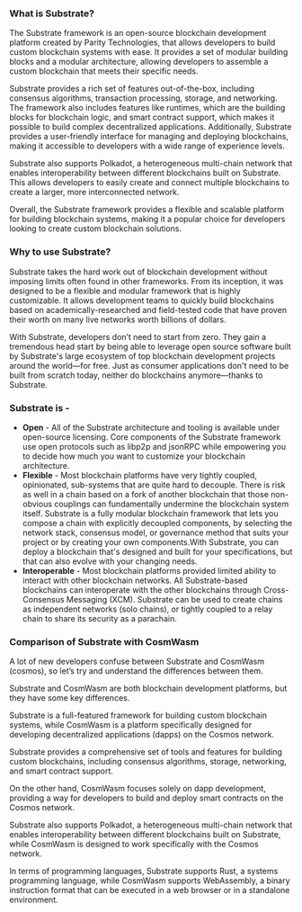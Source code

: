 ### What is Substrate?

The Substrate framework is an open-source blockchain development platform created by Parity Technologies, that allows developers to build custom blockchain systems with ease. It provides a set of modular building blocks and a modular architecture, allowing developers to assemble a custom blockchain that meets their specific needs.

Substrate provides a rich set of features out-of-the-box, including consensus algorithms, transaction processing, storage, and networking. The framework also includes features like runtimes, which are the building blocks for blockchain logic, and smart contract support, which makes it possible to build complex decentralized applications. Additionally, Substrate provides a user-friendly interface for managing and deploying blockchains, making it accessible to developers with a wide range of experience levels.

Substrate also supports Polkadot, a heterogeneous multi-chain network that enables interoperability between different blockchains built on Substrate. This allows developers to easily create and connect multiple blockchains to create a larger, more interconnected network.

Overall, the Substrate framework provides a flexible and scalable platform for building blockchain systems, making it a popular choice for developers looking to create custom blockchain solutions.

### Why to use Substrate?

Substrate takes the hard work out of blockchain development without imposing limits often found in other frameworks. From its inception, it was designed to be a flexible and modular framework that is highly customizable. It allows development teams to quickly build blockchains based on academically-researched and field-tested code that have proven their worth on many live networks worth billions of dollars.

With Substrate, developers don’t need to start from zero. They gain a tremendous head start by being able to leverage open source software built by Substrate's large ecosystem of top blockchain development projects around the world—for free. Just as consumer applications don't need to be built from scratch today, neither do blockchains anymore—thanks to Substrate.

### Substrate is -

- **Open** - All of the Substrate architecture and tooling is available under open-source licensing. Core components of the Substrate framework use open protocols such as libp2p and jsonRPC while empowering you to decide how much you want to customize your blockchain architecture.
- **Flexible** - Most blockchain platforms have very tightly coupled, opinionated, sub-systems that are quite hard to decouple. There is risk as well in a chain based on a fork of another blockchain that those non-obvious couplings can fundamentally undermine the blockchain system itself. Substrate is a fully modular blockchain framework that lets you compose a chain with explicitly decoupled components, by selecting the network stack, consensus model, or governance method that suits your project or by creating your own components.With Substrate, you can deploy a blockchain that's designed and built for your specifications, but that can also evolve with your changing needs.
- **Interoperable** - Most blockchain platforms provided limited ability to interact with other blockchain networks. All Substrate-based blockchains can interoperate with the other blockchains through Cross-Consensus Messaging (XCM). Substrate can be used to create chains as independent networks (solo chains), or tightly coupled to a relay chain to share its security as a parachain.

### Comparison of Substrate with CosmWasm

A lot of new developers confuse between Substrate and CosmWasm (cosmos), so let’s try and understand the differences between them.

Substrate and CosmWasm are both blockchain development platforms, but they have some key differences.

Substrate is a full-featured framework for building custom blockchain systems, while CosmWasm is a platform specifically designed for developing decentralized applications (dapps) on the Cosmos network. 

Substrate provides a comprehensive set of tools and features for building custom blockchains, including consensus algorithms, storage, networking, and smart contract support. 

On the other hand, CosmWasm focuses solely on dapp development, providing a way for developers to build and deploy smart contracts on the Cosmos network.

Substrate also supports Polkadot, a heterogeneous multi-chain network that enables interoperability between different blockchains built on Substrate, while CosmWasm is designed to work specifically with the Cosmos network.

In terms of programming languages, Substrate supports Rust, a systems programming language, while CosmWasm supports WebAssembly, a binary instruction format that can be executed in a web browser or in a standalone environment.